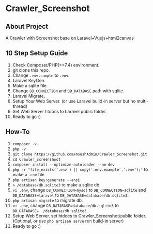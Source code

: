 
# Crawler_Screenshot

## About Project
A Crawler with Screenshot base on Laravel+Vuejs+html2canvas

## 10 Step Setup Guide
1) Check Composer/PHP(>=7.4) environment.
2) git clone this repo.
3) Change `.env.sample` to `.env`.
4) Laravel KeyGen.
5) Make a sqlite file.
6) Change `DB_CONNECTION` and `DB_DATABASE` path with sqlite.
7) Laravel Migrate.
8) Setup Your Web Server. (or use Laravel build-in server but no multi-thread)
9) Set Web Server htdocs to Laravel public folder.
10) Ready to go :)

## How-To
1) `composer -v`
2) `php -v`
3) `git clone https://github.com/moeshAdmin/Crawler_Screenshot.git`
4) `cd Crawler_Screenshoot`
5) `composer install --optimize-autoloader --no-dev`
6) `php -r "file_exists('.env') || copy('.env.example','.env');"` to make a `.env` file.
7) `php artisan key:generate --ansi`
8) `> /database/db.sqlite3` to make a sqlite db.
9) `vi .env`, change `DB_CONNECTION=mysql` to `DB_CONNECTION=sqlite` and `DB_DATABASE=laravel` to `DB_DATABASE=database/db.sqlite3`.
10) `php artisan migrate` to migrate db.
11) `vi .env`, change `DB_DATABASE=database/db.sqlite3` to `DB_DATABASE=../database/db.sqlite3`. 
12) Setup Web Server, set htdocs to Crawler_Screenshot/public folder. (Optional, or use `php artisan serve` run build-in server)
13) Ready to go :)
